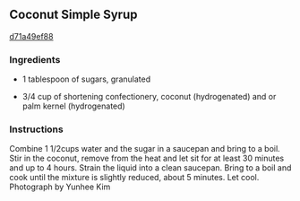 ## Coconut Simple Syrup

[d71a49ef88](http://www.foodnetwork.com/recipes/bobby-flay/coconut-simple-syrup-recipe.html)

### Ingredients

 - 1 tablespoon of sugars, granulated

 - 3/4 cup of shortening confectionery, coconut (hydrogenated) and or palm kernel (hydrogenated)

### Instructions

Combine 1 1/2cups water and the sugar in a saucepan and bring to a boil. Stir in the coconut, remove from the heat and let sit for at least 30 minutes and up to 4 hours. Strain the liquid into a clean saucepan. Bring to a boil and cook until the mixture is slightly reduced, about 5 minutes. Let cool. Photograph by Yunhee Kim